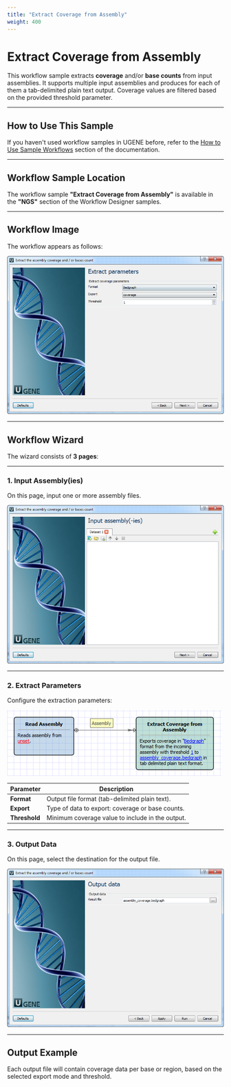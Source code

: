 ```yaml
---
title: "Extract Coverage from Assembly"
weight: 400
---
```


# Extract Coverage from Assembly

This workflow sample extracts **coverage** and/or **base counts** from input assemblies. It supports multiple input
assemblies and produces for each of them a tab-delimited plain text output. Coverage values are filtered based on the
provided threshold parameter.

---

## How to Use This Sample

If you haven't used workflow samples in UGENE before, refer to
the [How to Use Sample Workflows](../../introduction/how-to-use-sample-workflows) section of the documentation.

---

## Workflow Sample Location

The workflow sample **"Extract Coverage from Assembly"** is available in the **"NGS"** section of the Workflow Designer
samples.

---

## Workflow Image

The workflow appears as follows:

![Workflow Image](/images/65930345/65930346.png)

---

## Workflow Wizard

The wizard consists of **3 pages**:

---

### 1. Input Assembly(ies)

On this page, input one or more assembly files.

![Input Page](/images/65930345/65930347.png)

---

### 2. Extract Parameters

Configure the extraction parameters:

![Extract Parameters Page](/images/65930345/65930348.png)

| **Parameter** | **Description**                                  |
|---------------|--------------------------------------------------|
| **Format**    | Output file format (tab-delimited plain text).   |
| **Export**    | Type of data to export: coverage or base counts. |
| **Threshold** | Minimum coverage value to include in the output. |

---

### 3. Output Data

On this page, select the destination for the output file.

![Output Page](/images/65930345/65930349.png)

---

## Output Example

Each output file will contain coverage data per base or region, based on the selected export mode and threshold.

